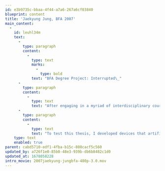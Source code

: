 ```yaml
---
id: e3b9735c-bbaa-4f44-a7a6-267a6cf03840
blueprint: content
title: 'Jaekyung Jung, BFA 2007'
main_content:
  -
    id: leuhl34m
    text:
      -
        type: paragraph
        content:
          -
            type: text
            marks:
              -
                type: bold
            text: "BFA Degree Project: Interrupted\_"
      -
        type: paragraph
        content:
          -
            type: text
            text: "After engaging in a myriad of interdisciplinary courses and creative design initiatives at RISD, I discovered that the ‘intentional and planned’ interference of human physical, sensational, and conscious behaviors could increase the probability of new forms of creation. As testified by the influences of bipolar disorder and epilepsy on Van Gogh’s Expressionism and the cataract that affected Monet’s unique color scheme and style in his later works, the interruption of human logic, motor skills, and senses can play a significant role in inventing new models.\_"
      -
        type: paragraph
        content:
          -
            type: text
            text: "To test this thesis, I developed devices that artificially induce physical, sensational, and conscious interference for the subject. Then, I conducted three experiments to test the effects of intentional interruption on artistic expression.\_"
    type: text
    enabled: true
parent: cabd5710-edf1-4fba-b15c-808cacf5c560
updated_by: a726f1e0-85b0-48e3-939b-db6b8482c1d0
updated_at: 1678058228
intro_movie: 2007jaekyung-jungbfa-480p-3.0.mov
---
```

